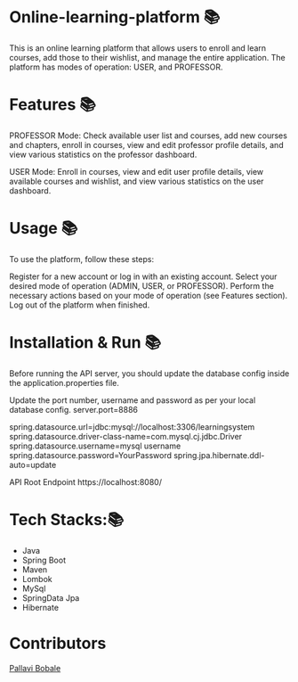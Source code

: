# Online-learning-platform 📚

This is an online learning platform that allows users to enroll and learn courses, add those to their wishlist, and manage the entire application. The platform has modes of operation: USER, and PROFESSOR.

# Features 📚

PROFESSOR Mode: Check available user list and courses, add new courses and chapters, enroll in courses, view and edit professor profile details, and view various statistics on the professor dashboard.

USER Mode: Enroll in courses, view and edit user profile details, view available courses and wishlist, and view various statistics on the user dashboard.


# Usage 📚
To use the platform, follow these steps:

Register for a new account or log in with an existing account.
Select your desired mode of operation (ADMIN, USER, or PROFESSOR).
Perform the necessary actions based on your mode of operation (see Features section).
Log out of the platform when finished.

# Installation & Run 📚
Before running the API server, you should update the database config inside the application.properties file.

Update the port number, username and password as per your local database config. server.port=8886

spring.datasource.url=jdbc:mysql://localhost:3306/learningsystem spring.datasource.driver-class-name=com.mysql.cj.jdbc.Driver spring.datasource.username=mysql username spring.datasource.password=YourPassword spring.jpa.hibernate.ddl-auto=update

API Root Endpoint https://localhost:8080/

# Tech Stacks:📚

* Java
* Spring Boot
* Maven
* Lombok
* MySql
* SpringData Jpa
* Hibernate

# Contributors 

 [Pallavi Bobale](https://github.com/Pallu27899)
